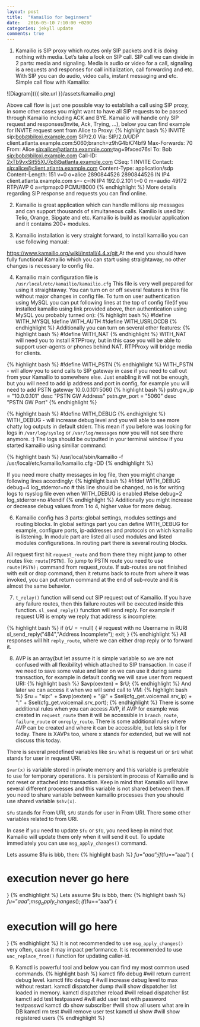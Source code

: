 ```yaml
---
layout: post
title:  "Kamailio for beginners"
date:   2016-05-10 7:10:00 +0200
categories: jekyll update
comments: true
---
```


1) Kamailio is SIP proxy which routes only SIP packets and it is doing nothing with media. Let’s take a look on SIP call. SIP call we can divide in 2 parts: 
media and signaling. Media is audio or video for a call, signaling is a requests and responses for call initialization, call forwarding and etc. 
With SIP you can do audio, video calls, instant messaging and etc. Simple call flow with Kamailio:

![Diagram]({{ site.url }}/assets/kamailio.png)

Above call flow is just one possible way to establish a call using SIP proxy, in some other cases you might want to have all SIP requests to be 
passed through Kamailio including ACK and BYE. Kamailio will handle only SIP request and responses(Invite, Ack, Trying, ...), 
below you can find example for INVITE request sent from Alice to Proxy:
{% highlight bash %} 
INVITE sip:bob@biloxi.example.com SIP/2.0
Via: SIP/2.0/UDP client.atlanta.example.com:5060;branch=z9hG4bK74bf9
Max-Forwards: 70
From: Alice <sip:alice@atlanta.example.com>;tag=9fxced76sl
To: Bob <sip:bob@biloxi.example.com>
Call-ID: 2xTb9vxSit55XU7p8@atlanta.example.com
CSeq: 1 INVITE
Contact: <sip:alice@client.atlanta.example.com>
Content-Type: application/sdp
Content-Length: 151
v=0
o=alice 2890844526 2890844526 IN IP4 client.atlanta.example.com
s=-
c=IN IP4 192.0.2.101
t=0 0
m=audio 49172 RTP/AVP 0
a=rtpmap:0 PCMU/8000
{% endhighlight %}
More details regarding SIP response and requests you can find online.

2) Kamailio is great application which can handle millions sip messages and can support thousands of simultaneous calls. 
Kamilio is used by: Telio, Orange, Sipgate and etc. Kamailio is build as modular application and it contains 200+ modules.

3) Kamailio installation is very straight forward, to install kamailio you can use following manual:
<a href="https://www.kamailio.org/wiki/install/4.4.x/git">
https://www.kamailio.org/wiki/install/4.4.x/git
</a>
At the end you should have fully functional Kamailio which you can start using straightaway, no other changes is necessary to config file.

4) Kamailio main configuration file is `/usr/local/etc/kamailio/kamailio.cfg`
This file is very well prepared for using it straightaway. You can turn on or off several features in this file without major changes in config file. 
To turn on user authentication using MySQL you can put following lines at the top of config file(if you installed kamailio using link provided above, 
then authentication using MySQL you probably turned on):
{% highlight bash %}
#!define WITH_MYSQL !define WITH_AUTH
#!define WITH_USRLOCDB
{% endhighlight %}
Additionally you can turn on several other features:
{% highlight bash %}
#!define WITH_NAT 
{% endhighlight %}
WITH_NAT will need you to install RTPProxy, but in this case you will be able to support user-agents or phones behind NAT. RTPProxy will bridge media for clients.

{% highlight bash %}
#!define WITH_PSTN
{% endhighlight %}
WITH_PSTN - will allow you to send calls to SIP gateway in case if you need to call out from your Kamailio to somewhere else. Just enabling it will not be enough, but you will need 
to add ip address and port in config, for example you will need to add PSTN gateway 10.0.0.101:5060
{% highlight bash %}
pstn.gw_ip = "10.0.0.101" desc "PSTN GW Address"
pstn.gw_port = "5060" desc "PSTN GW Port"
{% endhighlight %}

{% highlight bash %}
#!define WITH_DEBUG
{% endhighlight %}
WITH_DEBUG - will increase debug level and you will able to see more chatty log outputs in default stderr. 
This mean if you before was looking for logs in `/var/log/syslog` or `/var/log/messages` now you will not see there anymore. :)
The logs should be outputted in your terminal window if you started kamailio using simillar command:

{% highlight bash %}
/usr/local/sbin/kamailio -f /usr/local/etc/kamailio/kamailio.cfg -DD
{% endhighlight %}

If you need more chatty messages in log file, then you might change following lines accordingly:
{% highlight bash %}
#!ifdef WITH_DEBUG
debug=4
log_stderror=no # this line should be changed, no is for writing logs to rsyslog file even when WITH_DEBUG is enabled
#!else
debug=2
log_stderror=no
#!endif
{% endhighlight %}
Additionally you might increase or decrease debug values from 1 to 4, higher value for more debug.

6) Kamailio config has 3 parts: global settings, modules settings and routing blocks.
In global settings part you can define WITH_DEBUG for example, configure ports, ip-addresses and protocols on which kamailio is listening. 
In module part are listed all used modules and listed modules configurations. In routing part there is several routing blocks. 

All request first hit `request_route` and from there they might jump to other routes like: 
`route[PSTN]`. To jump to PSTN route you need to use `route(PSTN);` command from request_route. 
If sub-routes are not finished with exit or drop command, then it returns back to route from where it was invoked, 
you can put return command at the end of sub-route and it is almost the same behavior.

7) `t_relay()` function will send out SIP request out of Kamailio. If you have any failure routes, then this failure routes will be executed inside this function.
`sl_send_reply()` function will send reply. For example if request URI is empty we reply that address is incomplete:

{% highlight bash %}
if ($rU==$null) {
               # request with no Username in RURI
               sl_send_reply("484","Address Incomplete");
               exit;
       }
{% endhighlight %}
All responses will hit `reply_route`, where we can either drop reply or to forward it.

8) AVP is an array(but let assume it is simple variable so we are not confused with all flexibility) which attached to SIP transaction. 
In case if we need to save some value and later on we can use it during same transaction, for example in default config we will save user from request URI:
{% highlight bash %}
$avp(oexten) = $rU;
{% endhighlight %}
And later we can access it when we will send call to VM:
{% highlight bash %}
$ru = "sip:" + $avp(oexten) + "@" + $sel(cfg_get.voicemail.srv_ip)
                               + ":" + $sel(cfg_get.voicemail.srv_port);
{% endhighlight %}
There is some additional rules when you can access AVP, if AVP for example was created in `request_route` then it will be accessible in `branch_route`, 
`failure_route` or `onreply_route`. There is some additional rules where AVP can be created and where it can be accessible, but lets skip it for today. 
There is XAVPs too, where x stands for extended, but we will not discuss this today.

There is several predefined variables like `$ru` what is request uri or `$rU` what stands for user in request URI. 

`$var(x)` is variable stored in private memory and this variable is preferable to use for temporary operations. 
It is persistent in process of Kamailio and is not reset or attached into transaction. Keep in mind that Kamailio will have several different 
processes and this variable is not shared between then. If you need to share variable between kamailio processes then you should use shared variable `$shv(x)`.

`$fu` stands for From URI, `$fU` stands for user in From URI. There some other variables related to from URI.

In case if you need to update `$fu` or `$fU`, you need keep in mind that Kamailio will update them only when it will send it out. 
To update immediately you can use `msg_apply_changes()` command.

Lets assume $fu is bbb, then:
{% highlight bash %}
$fu=”aaa”; 
if($fu==”aaa”) { 
# execution never go here 
}
{% endhighlight %}
Lets assume $fu is bbb, then:
{% highlight bash %}
$fu=”aaa”;
msg_apply_changes();
if($fu==”aaa”) { 
# execution will go here 
}
{% endhighlight %}
It is not recommended to use `msg_apply_changes()` very often, cause it may impact performance. It is recommended to use `uac_replace_from()` function for updating caller-id.

9) Kamctl is powerful tool and below you can find my most common used commands.
{% highlight bash %}
kamctl fifo debug            #will return current debug level.
kamctl fifo debug 4          #will increase debug level to max without restart.
kamctl dispatcher dump       #will show dispatcher list loaded in memory.
kamctl dispatcher reload     #will reload dispatcher list
kamctl add test testpasswd   #will add user test with password testpasswd
kamctl db show subscriber    #will show all users what are in DB
kamctl rm test               #will remove user test
kamctl ul show               #will show registered users
{% endhighlight %}
